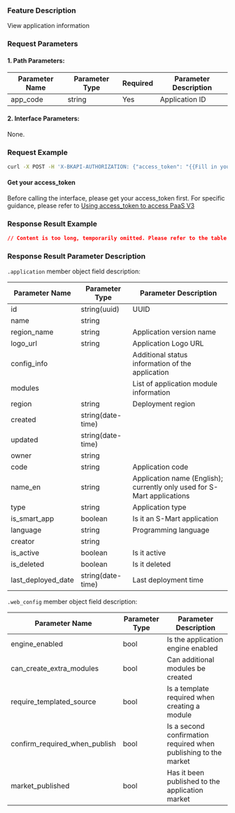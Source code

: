 ### Feature Description
View application information


### Request Parameters

#### 1. Path Parameters:

| Parameter Name | Parameter Type | Required | Parameter Description |
|----------------|----------------|----------|-----------------------|
| app_code       | string         | Yes      | Application ID        |

#### 2. Interface Parameters:
None.

### Request Example

```bash
curl -X POST -H 'X-BKAPI-AUTHORIZATION: {"access_token": "{{Fill in your AccessToken}}"}' http://bkapi.example.com/api/bkpaas3/prod/bkapps/applications/{{Fill in your AppCode}}/
```

#### Get your access_token

Before calling the interface, please get your access_token first. For specific guidance, please refer to [Using access_token to access PaaS V3](https://bk.tencent.com/docs/markdown/PaaS3.0/topics/paas/access_token)


### Response Result Example

```json
// Content is too long, temporarily omitted. Please refer to the table below for field details.
```

### Response Result Parameter Description

`.application` member object field description:

| Parameter Name           | Parameter Type    | Parameter Description                  |
|--------------------------|-------------------|----------------------------------------|
| id                       | string(uuid)      | UUID                                   |
| name                     | string            |                                        |
| region_name              | string            | Application version name               |
| logo_url                 | string            | Application Logo URL                   |
| config_info              |                   | Additional status information of the application |
| modules                  |                   | List of application module information |
| region                   | string            | Deployment region                      |
| created                  | string(date-time) |                                        |
| updated                  | string(date-time) |                                        |
| owner                    | string            |                                        |
| code                     | string            | Application code                       |
| name_en                  | string            | Application name (English); currently only used for S-Mart applications |
| type                     | string            | Application type                       |
| is_smart_app             | boolean           | Is it an S-Mart application            |
| language                 | string            | Programming language                   |
| creator                  | string            |                                        |
| is_active                | boolean           | Is it active                           |
| is_deleted               | boolean           | Is it deleted                          |
| last_deployed_date       | string(date-time) | Last deployment time                   |

`.web_config` member object field description:

| Parameter Name                      | Parameter Type | Parameter Description                  |
|-------------------------------------|----------------|----------------------------------------|
| engine_enabled                      | bool           | Is the application engine enabled      |
| can_create_extra_modules            | bool           | Can additional modules be created      |
| require_templated_source            | bool           | Is a template required when creating a module |
| confirm_required_when_publish       | bool           | Is a second confirmation required when publishing to the market |
| market_published                    | bool           | Has it been published to the application market |